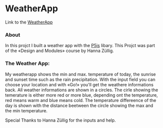 # WeatherApp
Link to the [WeatherApp](https://matthiasmeierkoch.github.io/weatherapp/)

### About
In this projct I built a weather app with the [P5js](https://p5js.org/) libary. This Projct was part of the «Design and Modules» course by Hanna Züllig. 

### The Weather App:
My weatherapp shows the min and max. temperature of today, the sunrise and sunset time such as the rain precipitation.
With the input field you can choose your location and with «Go!» you'll get the weathere informations back.
All weather informations are shown in a circles. The cirle showing the temerature is either more red or more blue, depending ont the temperature, red means warm and blue means cold. The temperature differeence of the day is shown with the distance beetween the circle showing the max and the min temperature.

Special Thanks to Hanna Züllig for the inputs and help.
